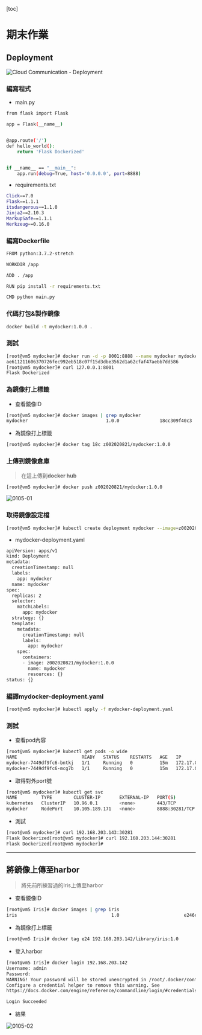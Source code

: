 [toc]
# 期末作業

## Deployment

![Cloud Communication - Deployment](./20210105/0105-04.jpg)

### 編寫程式

* main.py

```sh
from flask import Flask

app = Flask(__name__)


@app.route('/')
def hello_world():
    return 'Flask Dockerized'


if __name__ == "__main__":
    app.run(debug=True, host='0.0.0.0', port=8888)
```

* requirements.txt

```sh
Click==7.0
Flask==1.1.1
itsdangerous==1.1.0
Jinja2==2.10.3
MarkupSafe==1.1.1
Werkzeug==0.16.0
```

### 編寫Dockerfile

```sh
FROM python:3.7.2-stretch

WORKDIR /app

ADD . /app

RUN pip install -r requirements.txt

CMD python main.py

```

### 代碼打包&製作鏡像

```sh
docker build -t mydocker:1.0.0 .
```

### 測試

```sh
[root@vm5 mydocker]# docker run -d -p 8001:8888 --name mydocker mydocker:1.0.0
ae611211606370726fec992eb518c07f15d3dbe3562d1a62cfaf47aebb7dd586
[root@vm5 mydocker]# curl 127.0.0.1:8001
Flask Dockerized
```

### 為鏡像打上標籤

* 查看鏡像ID

```sh
[root@vm5 mydocker]# docker images | grep mydocker
mydocker                             1.0.0               18cc309f40c3        2 minutes ago       938MB
```

* 為鏡像打上標籤

```sh
[root@vm5 mydocker]# docker tag 18c z002020821/mydocker:1.0.0
```

### 上傳到鏡像倉庫
> 在這上傳到**docker hub**

```sh
[root@vm5 mydocker]# docker push z002020821/mydocker:1.0.0
```

![0105-01](./20210105/0105-01.png)


### 取得鏡像設定檔

```sh
[root@vm5 mydocker]# kubectl create deployment mydocker --image=z002020821/mydocker:1.0.0 --dry-run -o yaml > mydocker-deployment.yaml
```

* mydocker-deployment.yaml

```sh
apiVersion: apps/v1
kind: Deployment
metadata:
  creationTimestamp: null
  labels:
    app: mydocker
  name: mydocker
spec:
  replicas: 2
  selector:
    matchLabels:
      app: mydocker
  strategy: {}
  template:
    metadata:
      creationTimestamp: null
      labels:
        app: mydocker
    spec:
      containers:
      - image: z002020821/mydocker:1.0.0
        name: mydocker
        resources: {}
status: {}
```

### 編譯mydocker-deployment.yaml

```sh
[root@vm5 mydocker]# kubectl apply -f mydocker-deployment.yaml 
```

### 測試

* 查看pod內容

```sh
[root@vm5 mydocker]# kubectl get pods -o wide
NAME                        READY   STATUS    RESTARTS   AGE   IP           NODE   NOMINATED NODE   READINESS GATES
mydocker-7449df9fc6-bntkj   1/1     Running   0          15m   172.17.0.4   vm6    <none>           <none>
mydocker-7449df9fc6-mcg7b   1/1     Running   0          15m   172.17.0.4   vm7    <none>           <none>
```

* 取得對外port號

```sh
[root@vm5 mydocker]# kubectl get svc
NAME         TYPE        CLUSTER-IP       EXTERNAL-IP   PORT(S)          AGE
kubernetes   ClusterIP   10.96.0.1        <none>        443/TCP          173m
mydocker     NodePort    10.105.189.171   <none>        8888:30281/TCP   7m42s
```

* 測試

```sh
[root@vm5 mydocker]# curl 192.168.203.143:30281
Flask Dockerized[root@vm5 mydocker]# curl 192.168.203.144:30281
Flask Dockerized[root@vm5 mydocker]# 
```
---

## 將鏡像上傳至harbor
> 將先前所練習過的Iris上傳至harbor

* 查看鏡像ID

```sh
[root@vm5 Iris]# docker images | grep iris
iris                                   1.0                        e246cfc39c3e        36 seconds ago      922MB
``` 

* 為鏡像打上標籤

```sh
[root@vm5 Iris]# docker tag e24 192.168.203.142/library/iris:1.0
```

* 登入harbor
```sh
[root@vm5 Iris]# docker login 192.168.203.142
Username: admin
Password: 
WARNING! Your password will be stored unencrypted in /root/.docker/config.json.
Configure a credential helper to remove this warning. See
https://docs.docker.com/engine/reference/commandline/login/#credentials-store

Login Succeeded
```

* 結果

![0105-02](./20210105/0105-02.png)



